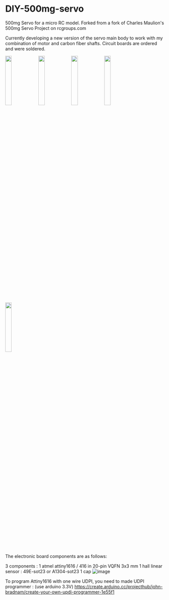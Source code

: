 # DIY-500mg-servo
500mg Servo for a micro RC model.
Forked from a fork of Charles Maulion's 500mg Servo Project on rcgroups.com

Currently developing a new version of the servo main body to work with my combination of motor and carbon fiber shafts.
Circuit boards are ordered and were soldered.

<img src="https://user-images.githubusercontent.com/89079859/152161802-1aa1f0c0-fab4-48b5-bb16-03e7c73a0f11.png" width="20%" height="20%">
<img src="https://user-images.githubusercontent.com/89079859/152161979-31888126-6917-4d16-af3b-453313ec9731.png" width="20%" height="20%">
<img src="https://user-images.githubusercontent.com/89079859/152162040-724eb967-de27-4da8-be3b-f3f600c5c816.png" width="20%" height="20%">
<img src="https://user-images.githubusercontent.com/89079859/152162102-fd310f43-40ca-4f02-ac1a-36c68ac80686.png" width="20%" height="20%">
<img src="https://user-images.githubusercontent.com/89079859/152110818-6a085f0e-41cf-460b-99db-3cca11ab3b2c.png" width="20%" height="20%">


The electronic board components are as follows:

3 components :
1 atmel attiny1616 / 416 in  20-pin VQFN 3x3 mm
1 hall linear sensor : 49E-sot23 or A1304-sot23
1 cap 
![image](https://user-images.githubusercontent.com/89079859/152124439-74c066f0-c4e9-49b6-afa9-aa392909717a.png)

To program Attiny1616 with one wire UDPI, you need to made UDPI programmer : (use arduino 3.3V)
https://create.arduino.cc/projecthub/john-bradnam/create-your-own-updi-programmer-1e55f1




